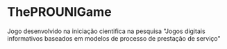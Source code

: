 # ThePROUNIGame
Jogo desenvolvido na iniciação cientifica na pesquisa "Jogos digitais informativos baseados em modelos de processo de prestação de serviço" 

